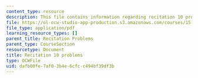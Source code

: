 ```yaml
---
content_type: resource
description: This file contains information regarding recitation 10 problems.
file: https://ol-ocw-studio-app-production.s3.amazonaws.com/courses/15-053-optimization-methods-in-management-science-spring-2013/dafb00fe7af03b4e6cfcc494bf39df3b_MIT15_053S13_rec10.pdf
file_type: application/pdf
learning_resource_types: []
parent_title: Recitation Problems
parent_type: CourseSection
resourcetype: Document
title: Recitation 10 problems
type: OCWFile
uid: dafb00fe-7af0-3b4e-6cfc-c494bf39df3b
---
```

